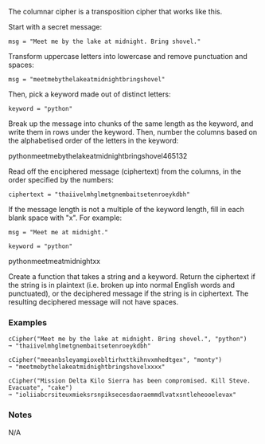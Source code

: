 The columnar cipher is a transposition cipher that works like this.

Start with a secret message:

    msg = "Meet me by the lake at midnight. Bring shovel."

Transform uppercase letters into lowercase and remove punctuation and spaces:

    msg = "meetmebythelakeatmidnightbringshovel"

Then, pick a keyword made out of distinct letters:

    keyword = "python"

Break up the message into chunks of the same length as the keyword, and write them in rows under the keyword. Then, number the columns based on the alphabetised order of the letters in the keyword:

pythonmeetmebythelakeatmidnightbringshovel465132

Read off the enciphered message (ciphertext) from the columns, in the order specified by the numbers:

    ciphertext = "thaiivelmhglmetgnembaitsetenroeykdbh"

If the message length is not a multiple of the keyword length, fill in each blank space with "x". For example:

    msg = "Meet me at midnight."

    keyword = "python"

pythonmeetmeatmidnightxx

Create a function that takes a string and a keyword. Return the ciphertext if the string is in plaintext (i.e. broken up into normal English words and punctuated), or the deciphered message if the string is in ciphertext. The resulting deciphered message will not have spaces.


### Examples ###
    cCipher("Meet me by the lake at midnight. Bring shovel.", "python")
    ➞ "thaiivelmhglmetgnembaitsetenroeykdbh"

    cCipher("meeanbsleyamgioxebltirhxttkihnvxmhedtgex", "monty")
    ➞ "meetmebythelakeatmidnightbringshovelxxxx"

    cCipher("Mission Delta Kilo Sierra has been compromised. Kill Steve. Evacuate", "cake")
    ➞ "ioliiabcrsiteuxmieksrsnpiksecesdaoraemmdlvatxsntleheooelevax"


### Notes ###
N/A